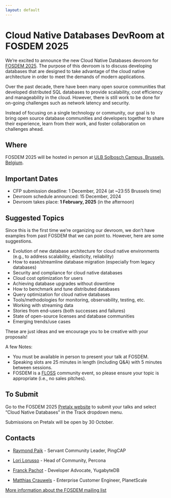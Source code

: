 ```yaml
---
layout: default
---
```


# Cloud Native Databases DevRoom at FOSDEM 2025

We’re excited to announce the new Cloud Native Databases devroom for [FOSDEM
2025](https://fosdem.org/). The purpose of this devroom is to discuss developing databases that
are designed to take advantage of the cloud native architecture in order to
meet the demands of modern applications.

Over the past decade, there have been many open source communities that
developed distributed SQL databases to provide scalability, cost efficiency
and manageability in the cloud. However, there is still work to be done for
on-going challenges such as network latency and security.

Instead of focusing on a single technology or community, our goal is to
bring open source database communities and developers together to share
their experience, learn from their work, and foster collaboration on
challenges ahead.

## Where

FOSDEM 2025 will be hosted in person at [ULB Solbosch Campus, Brussels, Belgium](https://fosdem.org/2025/practical/transportation/).

## Important Dates

*   CFP submission deadline: 1 December, 2024 (at ~23:55 Brussels time)
*   Devroom schedule announced: 15 December, 2024
*   Devroom takes place: **1 February, 2025** (in the afternoon)

## Suggested Topics

Since this is the first time we’re organizing our devroom, we don’t have
examples from past FOSDEM that we can point to. However, here are some
suggestions.

*   Evolution of new database architecture for cloud native environments (e.g., to address  scalability, elasticity, reliability)
*   How to ease/streamline database migration (especially from legacy
   databases)
*   Security and compliance for cloud native databases
*   Cloud cost optimization for users
*   Achieving database upgrades without downtime
*   How to benchmark and tune distributed databases
*   Query optimization for cloud native databases
*   Tools/methodologies for monitoring, observability, testing, etc.
*   Working with streaming data
*   Stories from end-users (both successes and failures)
*   State of open-source licenses and database communities
*   Emerging trends/use cases

These are just ideas and we encourage you to be creative with your
proposals!

A few Notes:

*   You must be available in person to present your talk at FOSDEM.
*   Speaking slots are 25 minutes in length (including Q&A) with 5 minutes between sessions.
*   FOSDEM is a [FLOSS](https://en.wikipedia.org/wiki/Free_and_open-source_software) community event, so please ensure your topic is appropriate (i.e., no sales pitches).

## To Submit

Go to the FOSDEM 2025 [Pretalx website](https://pretalx.fosdem.org/fosdem-2025/cfp) to submit your talks and
select “Cloud Native Databases” in the Track dropdown menu. 

Submissions on Pretalx will be open by 30 October.

## Contacts

*   [Raymond Paik](https://www.linkedin.com/in/raypaik/) - Servant Community Leader, PingCAP

*   [Lori Lorusso](https://www.linkedin.com/in/lorilorusso/) - Head of Community, Percona

*   [Franck Pachot](https://www.linkedin.com/in/franckpachot/) - Developer Advocate, YugabyteDB

*   [Matthias Crauwels](https://www.linkedin.com/in/matthiascrauwels/) - Enterprise Customer Engineer, PlanetScale


[More information about the FOSDEM mailing list](https://lists.fosdem.org/listinfo/fosdem)

